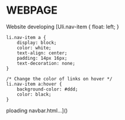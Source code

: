 # WEBPAGE
Website developing
[Uli.nav-item {
        float: left;
    }

    li.nav-item a {
        display: block;
        color: white;
        text-align: center;
        padding: 14px 16px;
        text-decoration: none;
    }

    /* Change the color of links on hover */
    li.nav-item a:hover {
        background-color: #ddd;
        color: black;
    }
</style>ploading navbar.html…]()

